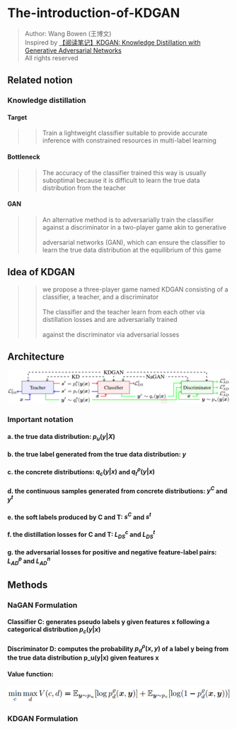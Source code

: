# The-introduction-of-KDGAN
> Author: Wang Bowen (王博文)<br>
> Inspired by [【阅读笔记】KDGAN: Knowledge Distillation with Generative Adversarial Networks](https://blog.csdn.net/XD_Cauthy/article/details/89183685)<br>
> All rights reserved

## Related notion 
### Knowledge distillation  
#### Target  
>> Train a lightweight classifier suitable to provide accurate inference with constrained resources in multi-label learning <br>  

#### Bottleneck  
>> The accuracy of the classifier trained this way is usually suboptimal because it is difficult to learn the true data distribution from the teacher  

#### GAN  
>> An alternative method is to adversarially train the classifier against a discriminator in a two-player game akin to generative <br>  
>> adversarial networks (GAN), which can ensure the classifier to learn the true data distribution at the equilibrium of this game <br>  

## Idea of KDGAN 
>> we propose a three-player game named KDGAN consisting of a classifier, a teacher, and a discriminator <br>  
>> The classifier and the teacher learn from each other via distillation losses and are adversarially trained <br>  
>> against the discriminator via adversarial losses <br>  

## Architecture
![kdgan](/image/kdgan.bmp "kdgan")

### Important notation
#### a.  the true data distribution: $p_u(y|X)$
#### b.  the true label generated from the true data distribution: $y$
#### c.  the  concrete distributions: $q_c(y|x)$ and $q_{t}^{\rho}(y|x)$
#### d.  the continuous samples generated from concrete distributions: $y^C$ and $y^t$
#### e.  the soft labels produced by C and T: $s^C$ and $s^t$
#### f.  the distillation losses for C and T: $L_{DS}^{c}$ and $L_{DS}^{t}$
#### g.  the adversarial losses for positive and negative feature-label pairs: $L_{AD}^{p}$ and $L_{AD}^{n}$

##  Methods
### NaGAN Formulation
#### Classifier C: generates pseudo labels y given features x following a categorical distribution $p_c(y|x)$ 
#### Discriminator D: computes the probability $p_{d}^{\rho}(x,y)$ of a label y being from the true data distribution p_u(y|x) given features x

#### Value function: 
![equation1](/image/equation1.bmp "equation1")

### KDGAN Formulation
#### 